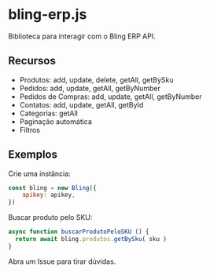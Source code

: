# bling-erp.js
Biblioteca para interagir com o Bling ERP API.

## Recursos
- Produtos: add, update, delete, getAll, getBySku
- Pedidos: add, update, getAll, getByNumber
- Pedidos de Compras: add, update, getAll, getByNumber
- Contatos: add, update, getAll, getById
- Categorias: getAll
- Paginação automática
- Filtros

## Exemplos

Crie uma instância:
```js
const bling = new Bling({
    apikey: apikey,
})
```

Buscar produto pelo SKU:
```js
async function buscarProdutoPeloSKU () {
  return await bling.produtos.getBySku( sku )
}
```


Abra um Issue para tirar dúvidas.